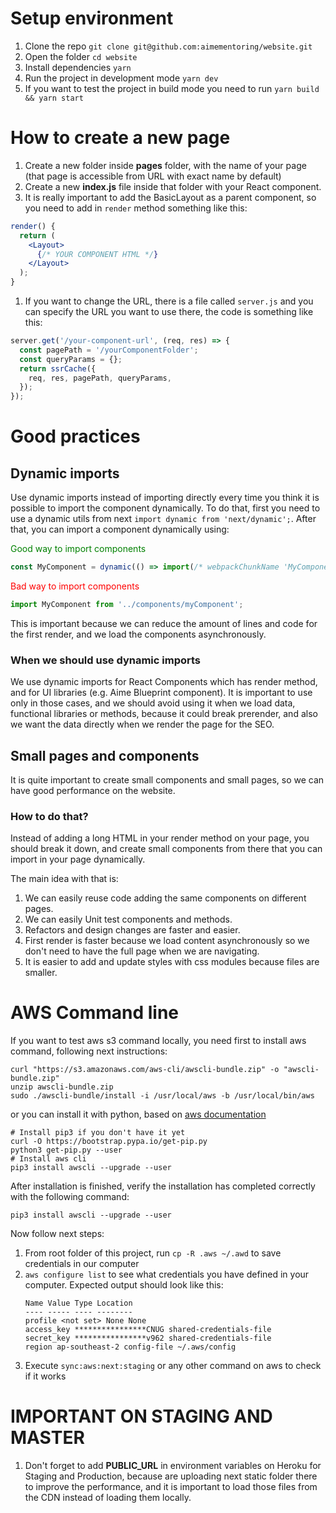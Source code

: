 # Setup environment

1. Clone the repo `git clone git@github.com:aimementoring/website.git`
1. Open the folder `cd website`
1. Install dependencies `yarn`
1. Run the project in development mode `yarn dev`
1. If you want to test the project in build mode you need to run `yarn build && yarn start`

# How to create a new page

1. Create a new folder inside **pages** folder, with the name of your page (that page is accessible from URL with exact name by default)
1. Create a new **index.js** file inside that folder with your React component.
1. It is really important to add the BasicLayout as a parent component, so you need to add in `render` method something like this:
```jsx
render() {
  return (
    <Layout>
      {/* YOUR COMPONENT HTML */}
    </Layout>
  );
}
```
1. If you want to change the URL, there is a file called `server.js` and you can specify the URL you want to use there, the code is something like this:
```js
server.get('/your-component-url', (req, res) => {
  const pagePath = '/yourComponentFolder';
  const queryParams = {};
  return ssrCache({
    req, res, pagePath, queryParams,
  });
});
```

# Good practices

## Dynamic imports

Use dynamic imports instead of importing directly every time you think it is possible to import the component dynamically. To do that, first you need to use a dynamic utils from next `import dynamic from 'next/dynamic';`. After that, you can import a component dynamically using:

<span style="color:green;">Good way to import components</span>
```jsx
const MyComponent = dynamic(() => import(/* webpackChunkName 'MyComponent' */ '../components/myComponent'));
```

<span style="color:red;">Bad way to import components</span>
```jsx
import MyComponent from '../components/myComponent';
```

This is important because we can reduce the amount of lines and code for the first render, and we load the components asynchronously.

### When we should use dynamic imports

We use dynamic imports for React Components which has render method, and for UI libraries (e.g. Aime Blueprint component).
It is important to use only in those cases, and we should avoid using it when we load data, functional libraries or methods, because it could break prerender, and also we want the data directly when we render the page for the SEO.

## Small pages and components

It is quite important to create small components and small pages, so we can have good performance on the website.

### How to do that?

Instead of adding a long HTML in your render method on your page, you should break it down, and create small components from there that you can import in your page dynamically.

The main idea with that is:
1. We can easily reuse code adding the same components on different pages.
1. We can easily Unit test components and methods.
1. Refactors and design changes are faster and easier.
1. First render is faster because we load content asynchronously so we don't need to have the full page when we are navigating.
1. It is easier to add and update styles with css modules because files are smaller.

# AWS Command line

If you want to test aws s3 command locally, you need first to install aws command, following next instructions:
```shell
curl "https://s3.amazonaws.com/aws-cli/awscli-bundle.zip" -o "awscli-bundle.zip"
unzip awscli-bundle.zip
sudo ./awscli-bundle/install -i /usr/local/aws -b /usr/local/bin/aws
```

or you can install it with python, based on [aws documentation](https://docs.aws.amazon.com/cli/latest/userguide/install-macos.html)
```shell
# Install pip3 if you don't have it yet
curl -O https://bootstrap.pypa.io/get-pip.py
python3 get-pip.py --user
# Install aws cli
pip3 install awscli --upgrade --user
```

After installation is finished, verify the installation has completed correctly with the following command:
```shell
pip3 install awscli --upgrade --user
```

Now follow next steps:
1. From root folder of this project, run `cp -R .aws ~/.awd` to save credentials in our computer
1. `aws configure list` to see what credentials you have defined in your computer. Expected output should look like this:
    ```
    Name Value Type Location
    ---- ----- ---- --------
    profile <not set> None None
    access_key ****************CNUG shared-credentials-file
    secret_key ****************v962 shared-credentials-file
    region ap-southeast-2 config-file ~/.aws/config
    ```
1. Execute `sync:aws:next:staging` or any other command on aws to check if it works

# IMPORTANT ON STAGING AND MASTER

1. Don't forget to add **PUBLIC_URL** in environment variables on Heroku for Staging and Production, because are uploading next static folder there to improve the performance, and it is important to load those files from the CDN instead of loading them locally.
